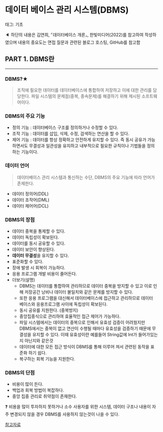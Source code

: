 # 데이터 베이스 관리 시스템(DBMS)

태그: 기초

<aside>
🔈 하단의 내용은 김연희, ⌜데이터베이스 개론⌟, 한빛미디어(2022)를 참고하여 작성하였으며 내용의 중요도는 면접 질문과 관련된 블로그 호스팅, GitHub를 참고함

</aside>

## PART 1. DBMS란

---

### DBMS?★

> 조직에 필요한 데이터를 데이터베이스에 통합하여 저장하고 이에 대한 관리를 담당한다. 파일 시스템의 문제점(중복, 종속문제)를 해결하기 위해 제시된 소프트웨어이다.
> 

### DBMS의 주요 기능

- 정의 기능 : 데이터베이스 구조를 정의하거나 수정할 수 있다.
- 조작 기능 : 데이터를 삽입, 삭제, 수정, 검색하는 연산을 할 수 있다.
- 제어 기능 : 데이터를 항상 정확하고 안전하게 유지할 수 있다. 즉 동시 공유가 가능하면서도 무결성과 일관성을 유지하고 내부적으로 필요한 규칙이나 기법들을 정의하는 기능이다.

### 데이터 언어

> 데이터베이스 관리 시스템과 통신하는 수단, DBMS의 주요 기능에 따라 언어가 존제한다.
> 
- 데이터 정의어(DDL)
- 데이터 조작어(DML)
- 데이터 제어어(DCL)

### DBMS의 장점

- 데이터 중복을 통제할 수 있다.
- 데이터 독립성이 확보된다.
- 데이터를 동시 공유할 수 있다.
- 데이터 보안이 향상된다.
- **데이터 무결성**을 유지할 수 있다.
- 표준화할 수 있다.
- 장애 발생 시 회복이 가능하다.
- 응용 프로그램 개발 비용이 줄어든다.
- 더보기(설명)
    - DBMS는 데이터를 통합하여 관리하므로 데이터 중복을 방지할 수 있고 이로 인해 저장공간 낭비나 데이터 불일치와 같은 문제를 방지할 수 있다.
    - 또한 응용 프로그램을 대신해서 데이터베이스에 접근하고 관리하므로 데이터 베이스와 응용프로그램 사이에 독립성이 확보된다.
    - 동시 공유를 지원한다. (중복방지)
    - 중앙집중식으로 관리하여 효율적인 접근 제어가 가능하다.
    - 파일 시스템에서는 데이터의 중복으로 인해서 유효성 검증이 어려웠지만 DBMS에서는 중복이 없고 연산이 수행될 때마다 유효성을 검증하기 때문에 무결성을 유지할 수 있다. 이때 유효성이란 예를들어 String값에 Int가 들어가있는지 아닌지와 같은것
    - 데이터에 대한 모든 접근 방식이 DBMS를 통해 이루어 져서 관련된 동작을 표준화 하기 쉽다.
    - 복구하는 회복 기능을 지원한다.
    

### DBMS의 단점

- 비용이 많이 든다.
- 백업과 회복 방법이 복잡하다.
- 중앙 집중 관리로 취약점이 존재한다.

<aside>
❓ 비용을 많이 투자하지 못하거나 소수 사용자를 위한 시스템, 데이터 구조나 내용이 자주 변경되지 않을 경우 DBMS를 사용하지 않는것이 나을 수 있다.

</aside>

[참고자료](https://www.notion.so/539ca9925981464994aec87d2b8f3b50)